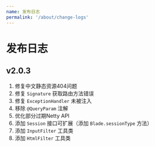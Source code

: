 ```yaml
---
name: 发布日志
permalink: '/about/change-logs'
---
```


# 发布日志

## v2.0.3

1. 修复中文静态资源404问题
1. 修复 `Signature` 获取路由方法错误
1. 修复 `ExceptionHandler` 未被注入
1. 移除 `@QueryParam` 注解
1. 优化部分过期Netty API
1. 添加 `Session` 接口可扩展（添加 `Blade.sessionType` 方法）
1. 添加 `InputFilter` 工具类
1. 添加 `HtmlFilter` 工具类
